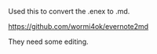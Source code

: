 Used this to convert the .enex to .md.

https://github.com/wormi4ok/evernote2md

They need some editing.

